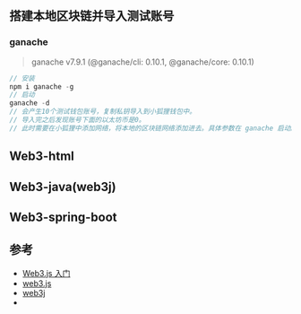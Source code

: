 ## 搭建本地区块链并导入测试账号

### ganache

> ganache v7.9.1 (@ganache/cli: 0.10.1, @ganache/core: 0.10.1)

```js
// 安装
npm i ganache -g
// 启动
ganache -d
// 会产生10个测试钱包账号，复制私钥导入到小狐狸钱包中。
// 导入完之后发现账号下面的以太坊币是0。
// 此时需要在小狐狸中添加网络，将本地的区块链网络添加进去。具体参数在 ganache 启动所在终端中已经打印。
```



## Web3-html



## Web3-java(web3j)





## Web3-spring-boot









## 参考

- [Web3.js 入门](https://learnblockchain.cn/docs/web3.js/getting-started.html#web3-js)
- [web3.js](https://github.com/web3/web3.js)
- [web3j](https://github.com/web3j/web3j)
- 
